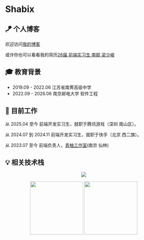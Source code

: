 # Shabix

##  🪁 个人博客
欢迎访问[我的博客](https://me.shabix.fun/)

或许你也可以看看我的简历[26届 前端实习生 南邮 梁少峻](https://resume.shabix.fun/)

##  🎓 教育背景 

- 2019.09 - 2022.06 江苏省南菁高级中学
- 2022.09 - 2026.06 南京邮电大学 软件工程

##   💼 目前工作 

从 2025.04 至今
前端开发实习生，就职于腾讯游戏（深圳 南山区）。

从 2024.07 到 2024.11
前端开发实习生，就职于快手（北京 西二旗）。

从 2023.07 至今
前端负责人，[青柚工作室](https://qingyou.njupt.edu.cn/)(南京 仙林)


## 💡 相关技术栈

<p align="center">
  <a href="https://skillicons.dev">
    <img src="https://skillicons.dev/icons?i=react,vue,nextjs,js,ts,golang,git,webpack,nodejs,nestjs,md" />
  </a>
</p>

<div align="center" >
    <img src="https://github-readme-stats-git-masterrstaa-rickstaa.vercel.app/api?username=Shabi-x&theme=swift&show_icons=true" height="170px">
    <img src="https://github-readme-stats-git-masterrstaa-rickstaa.vercel.app/api/top-langs/?username=Shabi-x&layout=compact&theme=swift" height="170px">
</div>

